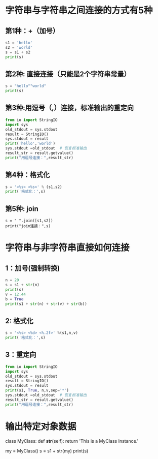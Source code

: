 # 字符串与字符串之间连接的方式有5种
## 第1种：+（加号）
```py
s1 = 'hello'
s2 = 'world'
s = s1 + s2
print(s)
```

## 第2种: 直接连接（只能是2个字符串常量）
```py
s = "hello""world"
print(s)
```

## 第3种:用逗号（,）连接，标准输出的重定向
```py
from io import StringIO
import sys
old_stdout = sys.stdout
result = StringIO()
sys.stdout = result
print('hello','world')
sys.stdout =old_stdout  # 恢复标准输出
result_str = result.getvalue()
print("用逗号连接：",result_str)
```

## 第4种：格式化
```py
s = '<%s> <%s>' % (s1,s2)
print('格式化：',s)
```

## 第5种: join
```
s = " ".join([s1,s2])
print("join连接：",s)
```

# 字符串与非字符串直接如何连接
## 1：加号(强制转换)
```py
n = 20
s = s1 + str(n)
print(s)
v = 12.44
b = True
print(s1 + str(n) + str(v) + str(b))
```

## 2: 格式化
```py
s = '<%s> <%d> <%.2f>' %(s1,n,v)
print('格式化：',s)
```

## 3：重定向
```py
from io import StringIO
import sys
old_stdout = sys.stdout
result = StringIO()
sys.stdout = result
print(s1, True, n,v,sep='*')
sys.stdout =old_stdout  # 恢复标准输出
result_str = result.getvalue()
print("用逗号连接：",result_str)
```

# 输出特定对象数据
class MyClass:
    def __str__(self):
        return 'This is a MyClass Instance.'

my = MyClass()
s = s1 + str(my)
print(s)